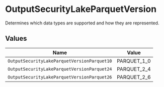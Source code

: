 # OutputSecurityLakeParquetVersion

Determines which data types are supported and how they are represented.


## Values

| Name                                        | Value                                       |
| ------------------------------------------- | ------------------------------------------- |
| `OutputSecurityLakeParquetVersionParquet10` | PARQUET_1_0                                 |
| `OutputSecurityLakeParquetVersionParquet24` | PARQUET_2_4                                 |
| `OutputSecurityLakeParquetVersionParquet26` | PARQUET_2_6                                 |